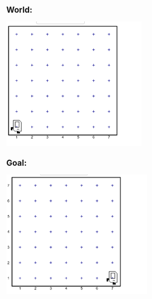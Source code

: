 ## World:

<img src="/Images/Simple_move_using_while_loop_World.PNG" />

## Goal:
<img src="/Images/Simple_move_using_while_loop_Goal.PNG" />


